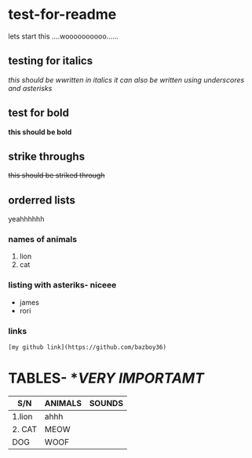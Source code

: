# test-for-readme
lets start this ....woooooooooo......

## testing for italics

 *this should be wwritten in italics*
 _it can also be written using underscores and asterisks_

## test for bold

 **this should be bold**

## strike throughs

~~this should be striked through~~

## orderred lists

yeahhhhhh


### names of animals
1. lion
2. cat


 
### listing with asteriks- niceee
* james
* rori

 
### links

	[my github link](https://github.com/bazboy36)



# TABLES- **VERY IMPORTAMT*
| S/N     | ANIMALS      |  SOUNDS  |
| --------| ---------    | -------  |
|   1.lion| ahhh         |          |
|2.  CAT  | MEOW          |          |
| DOG | WOOF |
